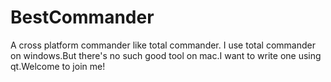 BestCommander
=============

A cross platform commander like total commander.
I use total commander on windows.But there's no such good tool on mac.I want to write one using qt.Welcome to join me!
